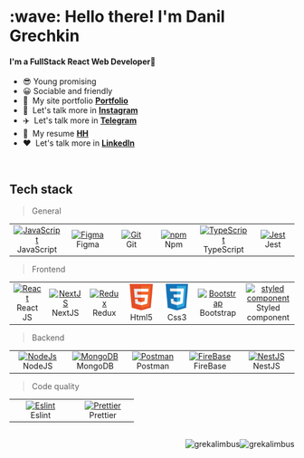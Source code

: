 <h1 align="left">:wave: Hello there! I'm Danil Grechkin</h1>

<h4 align="left">I'm a FullStack React Web Developer🧊</h4>

- :sunglasses:&nbsp;Young promising
- :grinning:&nbsp;Sociable and friendly
- :art: &nbsp;My site portfolio **[Portfolio](my-works-zeta.vercel.app/)**
- :love_letter: &nbsp;Let's talk more in **[Instagram](https://www.instagram.com/danilimbus/)**
- :airplane: &nbsp;Let's talk more in **[Telegram](https://t.me/makakanos)**
- :closed_book: &nbsp;My resume **[HH](https://hh.ru/resume/cb5d61dbff0bc77d7c0039ed1f6d6132455a55)**
- :heart: &nbsp;Let's talk more in **[LinkedIn](https://www.linkedin.com/in/danil-grechkin-63679b268/)**

<br>

<h2 align="left" id="debabin-stack">Tech stack</h2>

> General

<table width='100%'>
  <tr>
    <td align="center" width="96">
      <a href="#debabin-stack">
        <img src="https://upload.wikimedia.org/wikipedia/commons/thumb/9/99/Unofficial_JavaScript_logo_2.svg/1024px-Unofficial_JavaScript_logo_2.svg.png" width="48" height="48" alt="JavaScript" />
      </a>
      <br>JavaScript
    </td>    
    <td align="center" width="96">
      <a href="#debabin-stack" >
        <img src="https://upload.wikimedia.org/wikipedia/commons/3/33/Figma-logo.svg" width="45" height="45" alt="Figma" />
      </a>
      <br>Figma
    </td>
    <td align="center" width="96">
      <a href="#debabin-stack" >
        <img src="https://upload.wikimedia.org/wikipedia/commons/thumb/3/3f/Git_icon.svg/1200px-Git_icon.svg.png" width="48" height="48" alt="Git" />
      </a>
      <br>Git
    </td>
    <td align="center" width="96"> 
      <a href="#debabin-stack" >
        <img src="https://brandeps.com/icon-download/N/Npm-icon-vector-05.svg" width="48" height="48" alt="npm" />
      </a>
      <br>Npm
    </td>    
    <td align="center" width="96">
      <a href="#debabin-stack">
        <img src="https://i.postimg.cc/TwQ7vDPc/typescript-plain-logo-icon-146316.png" width="48" height="48" alt="TypeScript" />
      </a>
      <br>TypeScript
    </td>     
    <td align="center" width="96">
      <a href="#debabin-stack">
        <img src="https://i.postimg.cc/sDX6z91L/jest.png" width="48" height="48" alt="Jest" />
      </a>
      <br>Jest
    </td>        
  </tr> 
</table>

> Frontend

<table width='100%'>
  <tr>
    <td align="center" width="96">
      <a href="#amangeldi-stack">
        <img src="https://brandlogos.net/wp-content/uploads/2020/09/react-logo.png" width="48" height="48" alt="React" />
      </a>
      <br>React JS
    </td>
    <td align="center" width="96">
      <a href="#amangeldi-stack">
        <img src="https://yt3.ggpht.com/ytc/AKedOLShJwhCsYpSGZc1T6Pas0p4S69vz8ue6wLo00x3=s900-c-k-c0x00ffffff-no-rj" width="48" height="48" alt="NextJS" />
      </a>
      <br>NextJS
    </td>
    <td align="center" width="96"> 
      <a href="#amangeldi-stack" >
        <img src="https://cdn.worldvectorlogo.com/logos/redux.svg" width="48" height="48" alt="Redux" />
      </a>
      <br>Redux
    </td>
    <td align="center" width="96">
      <a href="#amangeldi-stack">
        <img src="https://github.com/devicons/devicon/blob/master/icons/html5/html5-original.svg" width="48" height="48" alt="Html5" />
      </a>
      <br>Html5
    </td> 
     <td align="center" width="96"> 
      <a href="#amangeldi-stack" >
        <img src="https://github.com/devicons/devicon/blob/master/icons/css3/css3-original.svg" width="48" height="48" alt="css3" />
      </a>
      <br>Css3
    </td>       
    <td align="center" width="96">
      <a href="#debabin-stack">
        <img src="https://i.postimg.cc/m2CwBXB8/bootstrap.png" width="48" height="48" alt="Bootstrap" />
      </a>
      <br>Bootstrap
    </td>      
    <td align="center" width="96">
      <a href="#debabin-stack">
        <img src="https://i.postimg.cc/wxXS8bHL/styled-components-global-styles.png" width="48" height="48" alt="styled component" />
      </a>
      <br>Styled component
    </td>      
  </tr> 
</table>

> Backend

<table width='100%'>
  <tr>
     <td align="center" width="96">
      <a href="#debabin-stack">
        <img src="https://i.postimg.cc/1txPVb0d/nodejs-original-logo-icon-146411.png" width="48" height="48" alt="NodeJs" />
      </a>
      <br>NodeJS
    </td> 
    <td align="center" width="96">
      <a href="#debabin-stack">
        <img src="https://i.postimg.cc/Hk3kMmTn/mongo.png" width="48" height="48" alt="MongoDB" />
      </a>
      <br>MongoDB
    </td> 
    <td align="center" width="96">
      <a href="#debabin-stack">
        <img src="https://i.postimg.cc/xdcnbbsp/postman.png" width="48" height="48" alt="Postman" />
      </a>
      <br>Postman
    </td> 
    <td align="center" width="96">
      <a href="#debabin-stack">
        <img src="https://i.postimg.cc/PqxYp2nG/FB.png" width="48" height="48" alt="FireBase" />
      </a>
      <br>FireBase
    </td> 
    <td align="center" width="96">
      <a href="#debabin-stack">
        <img src="https://i.postimg.cc/rFNbvS1K/nestjs.jpg" width="48" height="48" alt="NestJS" />
      </a>
      <br>NestJS
    </td> 
  </tr> 
</table>

> Code quality

<table width='100%'>
  <tr>
     <td align="center" width="96">
      <a href="#debabin-stack">
        <img src="https://brandeps.com/icon-download/E/Eslint-icon-vector-02.svg" width="48" height="48" alt="Eslint" />
      </a>
      <br>Eslint
    </td>
    <td align="center" width="96">
      <a href="#debabin-stack">
        <img src="https://brandeps.com/icon-download/P/Prettier-icon-vector-02.svg" width="48" height="48" alt="Prettier" />
      </a>
      <br>Prettier
    </td>
  </tr> 
</table>

##

<a href="#amangeldi-title">
  <img align="right" src="https://github-readme-stats.vercel.app/api?username=grekalimbus&show_icons=true&theme=radical" alt="grekalimbus" />
</a>
<a href="#amangeldi-title">
  <img align="right" src="https://github-readme-stats.vercel.app/api/top-langs?username=grekalimbus&show_icons=true&locale=en&layout=compact&theme=react" alt="grekalimbus" />
</a>
<br>
